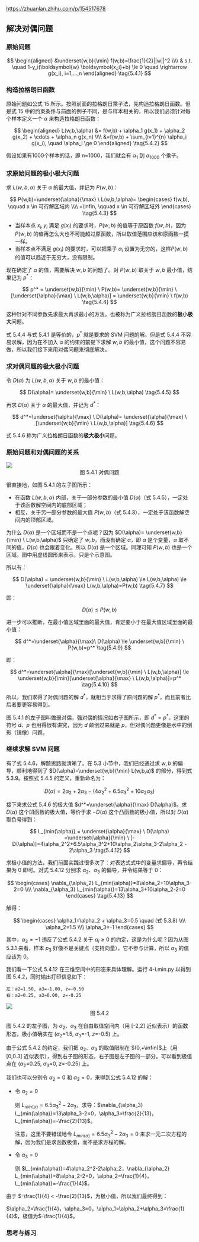 https://zhuanlan.zhihu.com/p/154517678

## 解决对偶问题

### 原始问题
  
$$
\begin{aligned}
    &\underset{w,b}{\min} f(w,b)=\frac{1}{2}||w||^2
    \\\\
    & s.t. \quad 1-y_i(\boldsymbol{w} \boldsymbol{x_i}+b) \le 0 \quad \rightarrow g(x_i), i=1,...,n
\end{aligned}
\tag{5.4.1}
$$

### 构造拉格朗日函数

原始问题如公式 15 所示。按照前面的拉格朗日乘子法，先构造拉格朗日函数。但是式 15 中的约束条件与前面的例子不同，是与样本相关的，所以我们必须针对每个样本定义一个 $\alpha$ 来构造拉格朗日函数：

$$
\begin{aligned}
L(w,b,\alpha) &= f(w,b) + \alpha_1 g(x_1) + \alpha_2 g(x_2) + \cdots + \alpha_n g(x_n)
\\\\
&=f(w,b) + \sum_{i=1}^{n} \alpha_i g(x_i), \quad \alpha_i \ge 0
\end{aligned}
\tag{5.4.2}
$$

假设如果有1000个样本的话，即 n=1000，我们就会有 $\alpha_1$ 到 $\alpha_{1000}$ 个乘子。

### 求原始问题的极小极大问题

求 $L(w,b,\alpha)$ 关于 $\alpha$ 的最大值，并记为 $P(w,b)$：

$$
P(w,b)=\underset{\alpha}{\max} \ L(w,b,\alpha)=
\begin{cases}
    f(w,b), \qquad x \in 可行解区域内
    \\\\
    +\infin, \qquad x \in 可行解区域外
\end{cases}
\tag{5.4.3}
$$

- 当样本点 $x_i,y_i$ 满足 $g(x_i)$ 的要求时，$P(w,b)$ 的值等于原函数 $f(w,b)$，因为 $P(w,b)$ 的值再怎么大也不可能超过原函数，所以取值范围应该和原函数一摸一样。
- 当样本点不满足 $g(x_i)$ 的要求时，可以把乘子 $\alpha_i$ 设置为无穷的，这样$P(w,b)$ 的值可以趋近于无穷大，没有限制。

现在确定了 $\alpha$ 的值，需要解决 $w,b$ 的问题了。对 $P(w,b)$ 取关于 $w,b$ 最小值，结果记为 $p^*$：

$$
p^* = \underset{w,b}{\min} \ P(w,b)=  \underset{w,b}{\min} \ [\underset{\alpha}{\max} \ L(w,b,\alpha)] = \underset{w,b}{\min} \ f(w,b)
\tag{5.4.4}
$$

这种针对不同参数先求最大再求最小的方法，也被称为广义拉格朗日函数的**极小极大**问题。

式 5.4.4 与式 5.4.1 是等价的，$p^*$ 就是要求的 SVM 问题的解。但是式 5.4.4 不容易求解，因为在不加入 $\alpha$ 的约束的前提下求解 $w,b$ 的最小值，这个问题不容易做，所以我们接下来用对偶问题来彻底解决。

### 求对偶问题的极大极小问题

令 $D(\alpha)$ 为 $L(w,b,\alpha)$ 关于 $w,b$ 的最小值：

$$
D(\alpha)= \underset{w,b}{\min} \ L(w,b,\alpha) \tag{5.4.5}
$$

再求 $D(\alpha)$ 关于 $\alpha$ 的最大值，并记为 $d^*$：

$$
d^*=\underset{\alpha}{\max} \ D(\alpha)= \underset{\alpha}{\max} \ [\underset{w,b}{\min} \ L(w,b,\alpha)] \tag{5.4.6}
$$

式 5.4.6 称为广义拉格朗日函数的**极大极小**问题。

### 原始问题和对偶问题的关系

<img src="./images/5.4.1.png" />

<center>图 5.4.1 对偶问题</center>

很直接地，如图 5.4.1 的左子图所示：
- 在函数 $L(w,b,\alpha)$ 内部，关于一部分参数的最小值 $D(\alpha)$（式 5.4.5），一定处于该函数解空间内的底部区域；
- 相反，关于另一部分参数的最大值 $P(w,b)$（式 5.4.3），一定处于该函数解空间内的顶部区域。

为什么 $D(\alpha)$ 是一个区域而不是一个点呢？因为 $D(\alpha)= \underset{w,b}{\min} \ L(w,b,\alpha)$ 只确定了 $w,b$，而没有确定 $\alpha$，即 $\alpha$ 是个变量，$\alpha$ 取不同的值，$D(\alpha)$ 也会跟着变化。所以 $D(\alpha)$ 是一个区域。同理可知 $P(w,b)$ 也是一个区域。图中用虚线圆形来表示，只是个示意图。

所以有：

$$
D(\alpha) = \underset{w,b}{\min} \ L(w,b,\alpha) \le L(w,b,\alpha) \le \underset{\alpha}{\max} L(w,b,\alpha)=P(w,b) \tag{5.4.7}
$$

即：

$$
D(\alpha) \le P(w,b)  \tag{5.4.8}
$$

进一步可以推断，在最小值区域里面的最大值，肯定要小于在最大值区域里面的最小值：

$$
d^*=\underset{\alpha}{\max}\ D(\alpha) \le \underset{w,b}{\min} \ P(w,b)=p^* \tag{5.4.9}
$$

即：

$$
d^*=\underset{\alpha}{\max}[\underset{w,b}{\min} \ L(w,b,\alpha)] \le \underset{w,b}{\min}[\underset{\alpha}{\max} \ L(w,b,\alpha)]=p^*  \tag{5.4.10}
$$

所以，我们求得了对偶问题的解 $d^*$，就相当于求得了原问题的解 $p^*$，而且前者比后者要更容易得到。

图 5.4.1 的左子图叫做弱对偶，强对偶的情况如右子图所示，即 $d^*=p^*$。这里的符号 $d、p$ 也用得很有讲究，因为 $d$ 颠倒过来就是 $p$，但对偶问题更像是水中的倒影（镜像）问题。

### 继续求解 SVM 问题

有了式 5.4.6，解题思路就清晰了。在 5.3 小节中，我们已经通过求 $w,b$ 的偏导，顺利地得到了 $D(\alpha)=\underset{w,b}{\min} L(w,b,a)$ 的部分，得到式 5.3.9。按照式 5.4.5 的定义，重新命名为：

$$
D(\alpha)=2\alpha_2 + 2\alpha_3 -(4\alpha_2^2+6.5\alpha_3^2+10\alpha_2\alpha_3) \tag{5.4.11}
$$

接下来求公式 5.4.6 的极大值 $d^*=\underset{\alpha}{\max} D(\alpha)$。求 $D(\alpha)$ 这个凹函数的极大值，等价于求 $-D(\alpha)$ 这个凸函数的极小值，所以对 $D(\alpha)$ 取负号得到：

$$
L_{min(\alpha)} = \underset{\alpha}{\max} \ D(\alpha) =\underset{\alpha}{\min} \ [-D(\alpha)]=4\alpha_2^2+6.5\alpha_3^2+10\alpha_2\alpha_3-2\alpha_2 - 2\alpha_3 \tag{5.4.12}
$$

求极小值的方法，我们前面实践过很多次了：对表达式式中的变量求偏导，再令结果为 0 即可。对式 5.4.12 分别求 $\alpha_2、\alpha_3$ 的偏导，并令结果等于 0：

$$
\begin{cases}
\nabla_{\alpha_2} L_{min(\alpha)}=8\alpha_2+10\alpha_3-2=0
\\\\
\nabla_{\alpha_3} L_{min(\alpha)}=13\alpha_3+10\alpha_2-2=0
\end{cases}
\tag{5.4.13}
$$

解得：

$$
\begin{cases}
    \alpha_1=\alpha_2 + \alpha_3=0.5 \quad (式 5.3.8)
    \\\\
    \alpha_2=1.5
    \\\\
    \alpha_3=-1
\end{cases}
$$

其中，$\alpha_3=-1$ 违反了公式 5.4.2 关于 $\alpha_i \ge 0$ 的约定，这是为什么呢？因为从图 5.3.1 来看，样本 $p_3$ 好像不是关键点（支持向量），它不参与计算，所以 $\alpha_3$ 的值应该为 0。

我们看一下公式 5.4.12 在三维空间中的形态来具体理解。运行 4-Lmin.py 以得到图 5.4.2，同时输出打印信息如下：

```
左：a2=1.50, a3=-1.00, z=-0.50
右：a2=0.25, a3=0.00, z=-0.25
```

<img src="./images/5.4.2.png" />
<center>图 5.4.2 </center>

图 5.4.2 的左子图，为 $\alpha_2、\alpha_3$ 在自由取值空间内（用 [-2,2] 近似表示）的函数形态，极小值确实在 $(\alpha_2$=1.5, $\alpha_3$=-1, $z$=-0.5) 上。

由于公式 5.4.2 的约定，我们把 $\alpha_2、\alpha_3$ 的取值限制在 $(0,+\infin)$上（用 [0,0.3] 近似表示），得到右子图的形态，右子图是左子图的一部分。可以看到极值点在 $(\alpha_2$=0.25, $\alpha_3$=0, $z$=-0.25) 上。

我们也可以分别令 $\alpha_2=0$ 和 $\alpha_3=0$，来得到公式 5.4.12 的解：

- 令 $\alpha_2=0$
  
  则 $L_{min(\alpha)}=6.5\alpha_3^2-2\alpha_3$，求导：$\nabla_{\alpha_3} L_{min(\alpha)}=13\alpha_3-2=0，\alpha_3=\frac{2}{13}，L_{min(\alpha)}=-\frac{2}{13}$。

  注意，这里不要错误地令 $L_{min(\alpha)}=6.5\alpha_3^2-2\alpha_3=0$ 来求一元二次方程的解，因为我们是求函数极值，而不是求方程的解。

- 令 $\alpha_3=0$

    则 $L_{min(\alpha)}=4\alpha_2^2-2\alpha_2，\nabla_{\alpha_2} L_{min(\alpha)}=8\alpha_2-2=0，\alpha_2=\frac{1}{4}，L_{min(\alpha)}=-\frac{1}{4}$。

由于 $-\frac{1}{4} < -\frac{2}{13}$，为极小值，所以我们最终得到：

$\alpha_2=\frac{1}{4}，\alpha_3=0，\alpha_1=\alpha_2+\alpha_3=\frac{1}{4}$，极值为$-\frac{1}{4}$。


### 思考与练习

